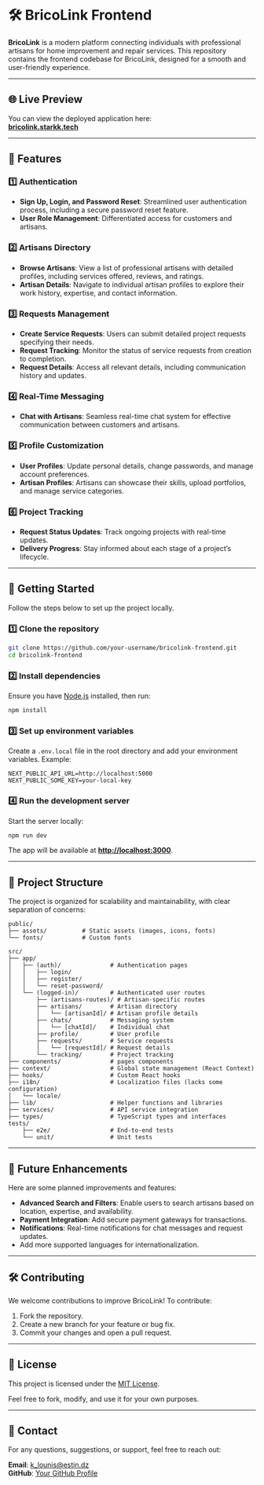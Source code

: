 # 🛠️ BricoLink Frontend

**BricoLink** is a modern platform connecting individuals with professional artisans for home improvement and repair services. This repository contains the frontend codebase for BricoLink, designed for a smooth and user-friendly experience.

---

## 🌐 Live Preview

You can view the deployed application here:  
**[bricolink.starkk.tech](https://bricolink.starkk.tech)**

---

## 🌟 Features

### 1️⃣ **Authentication**

- **Sign Up, Login, and Password Reset**: Streamlined user authentication process, including a secure password reset feature.
- **User Role Management**: Differentiated access for customers and artisans.

### 2️⃣ **Artisans Directory**

- **Browse Artisans**: View a list of professional artisans with detailed profiles, including services offered, reviews, and ratings.
- **Artisan Details**: Navigate to individual artisan profiles to explore their work history, expertise, and contact information.

### 3️⃣ **Requests Management**

- **Create Service Requests**: Users can submit detailed project requests specifying their needs.
- **Request Tracking**: Monitor the status of service requests from creation to completion.
- **Request Details**: Access all relevant details, including communication history and updates.

### 4️⃣ **Real-Time Messaging**

- **Chat with Artisans**: Seamless real-time chat system for effective communication between customers and artisans.

### 5️⃣ **Profile Customization**

- **User Profiles**: Update personal details, change passwords, and manage account preferences.
- **Artisan Profiles**: Artisans can showcase their skills, upload portfolios, and manage service categories.

### 6️⃣ **Project Tracking**

- **Request Status Updates**: Track ongoing projects with real-time updates.
- **Delivery Progress**: Stay informed about each stage of a project’s lifecycle.

---

## 🚀 Getting Started

Follow the steps below to set up the project locally.

### 1️⃣ Clone the repository

```bash
git clone https://github.com/your-username/bricolink-frontend.git
cd bricolink-frontend
```

### 2️⃣ Install dependencies

Ensure you have [Node.js](https://nodejs.org/) installed, then run:

```bash
npm install
```

### 3️⃣ Set up environment variables

Create a `.env.local` file in the root directory and add your environment variables. Example:

```
NEXT_PUBLIC_API_URL=http://localhost:5000
NEXT_PUBLIC_SOME_KEY=your-local-key
```

### 4️⃣ Run the development server

Start the server locally:

```bash
npm run dev
```

The app will be available at **[http://localhost:3000](http://localhost:3000)**.

---

## 📂 Project Structure

The project is organized for scalability and maintainability, with clear separation of concerns:

```plaintext
public/
├── assets/          # Static assets (images, icons, fonts)
└── fonts/           # Custom fonts

src/
├── app/
│   ├── (auth)/              # Authentication pages
│   │   ├── login/
│   │   ├── register/
│   │   └── reset-password/
│   └── (logged-in)/         # Authenticated user routes
│       ├── (artisans-routes)/ # Artisan-specific routes
│       ├── artisans/        # Artisan directory
│       │   └── [artisanId]/ # Artisan profile details
│       ├── chats/           # Messaging system
│       │   └── [chatId]/    # Individual chat
│       ├── profile/         # User profile
│       ├── requests/        # Service requests
│       │   └── [requestId]/ # Request details
│       └── tracking/        # Project tracking
├── components/              # pages components
├── context/                 # Global state management (React Context)
├── hooks/                   # Custom React hooks
├── i18n/                    # Localization files (lacks some configuration)
│   └── locale/
├── lib/                     # Helper functions and libraries
├── services/                # API service integration
├── types/                   # TypeScript types and interfaces
tests/
    ├── e2e/                 # End-to-end tests
    └── unit/                # Unit tests
```

---

## 🚀 Future Enhancements

Here are some planned improvements and features:

- **Advanced Search and Filters**: Enable users to search artisans based on location, expertise, and availability.
- **Payment Integration**: Add secure payment gateways for transactions.
- **Notifications**: Real-time notifications for chat messages and request updates.
- Add more supported languages for internationalization.

---

## 🛠️ Contributing

We welcome contributions to improve BricoLink! To contribute:

1. Fork the repository.
2. Create a new branch for your feature or bug fix.
3. Commit your changes and open a pull request.

---

## 📝 License

This project is licensed under the [MIT License](LICENSE).

Feel free to fork, modify, and use it for your own purposes.

---

## 📧 Contact

For any questions, suggestions, or support, feel free to reach out:

**Email**: k_lounis@estin.dz  
**GitHub**: [Your GitHub Profile](https://github.com/KhaliLounis)
